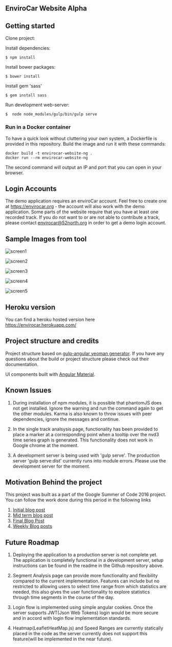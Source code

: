 ## EnviroCar Website Alpha

## Getting started

Clone project:

Install dependencies:

    $ npm install

Install bower packages:

    $ bower install

Install gem 'sass'

    $ gem install sass

Run development web-server:

    $  node node_modules/gulp/bin/gulp serve

### Run in a Docker container

To have a quick look without cluttering your own system, a Dockerfile is provided in this repository. Build the image and run it with these commands:

```
docker build -t envirocar-website-ng .
docker run --rm envirocar-website-ng
```

The second command will output an IP and port that you can open in your browser.


## Login Accounts

The demo application requires an enviroCar account. Feel free to create
one at https://envirocar.org - the account will also work with the
demo application. Some parts of the website require that you have at least
one recorded track. If you do not want to or are not able to contribute a
track, please contact envirocar@52north.org in order to get a demo login
account.

## Sample Images from tool
![screen1](https://user-images.githubusercontent.com/7025448/35912742-7641d464-0c23-11e8-92c3-5ce7d47ed421.PNG)

![screen2](https://user-images.githubusercontent.com/7025448/35912774-8f143982-0c23-11e8-8caf-f2e23527e5b7.PNG)

![screen3](https://user-images.githubusercontent.com/7025448/35912789-9e1e17f4-0c23-11e8-9d81-370f3332bdf5.PNG)

![screen4](https://user-images.githubusercontent.com/7025448/35912799-a5e186ba-0c23-11e8-9c22-8a0a5b1cd94b.PNG)

![screen5](https://user-images.githubusercontent.com/7025448/35912815-ad455b02-0c23-11e8-8e35-daa873beaff9.PNG)


## Heroku version

You can find a heroku hosted version here https://envirocar.herokuapp.com/
## Project structure and credits

Project structure based on [gulp-angular yeoman generator](https://github.com/Swiip/generator-gulp-angular).
If you have any questions about the build or project structure please check out their documentation.

UI components built with [Angular Material](https://material.angularjs.org/).

## Known Issues

1) During installation of npm modules, it is possible that phantomJS does not get installed. Ignore the warning and run the command again to get the other modules. Karma is also known to throw issues with peer dependencies, ignore the messages and continue.

2) In the single track analsysis page, functionality has been provided to place a marker at a corresponding point when a tooltip over the nvd3 time series graph is generated. This functionality does not work in Google chrome at the moment.

3) A development server is being used with 'gulp serve'. The production server 'gulp serve:dist' currently runs into module errors. Please use the development server for the moment.

## Motivation Behind the project

This project was built as a part of the Google Summer of Code 2016 project. You can follow the work done during this period in the following links

1) [Initial blog post](http://blog.52north.org/2016/05/23/envirocar-visual-analytics-overview/)
2) [Mid term blog post](http://blog.52north.org/2016/06/27/envirocar-visual-analytics-mid-term-report/)
3) [Final Blog Post](http://blog.52north.org/2016/08/20/envirocar-visual-analytics-final-report/)
4) [Weekly Blog posts](https://wiki.52north.org/Projects/GSoC2016VisualAnalyticsOfEnviroCarTracks)


## Future Roadmap

1) Deploying the application to a production server is not complete yet. The application is completely functional in a development server, setup instructions can be found in the readme in the Github repository above.

2) Segment Analysis page can provide more functionality and flexibility compared to the current implementation. Features can include but no restricted to allowing users to select time range from which statistics are needed, this also gives the user functionality to explore statistics through time segments in the course of the day.

3) Login flow is implemented using simple angular cookies. Once the server supports JWT(Json Web Tokens) login would be more secure and in accord with login flow implementation standards.

4) Heatmap(LeafletHeatMap.js) and Speed Ranges are currently statically placed in the code as the server currently does not support this feature(will be implemented in the near future).
